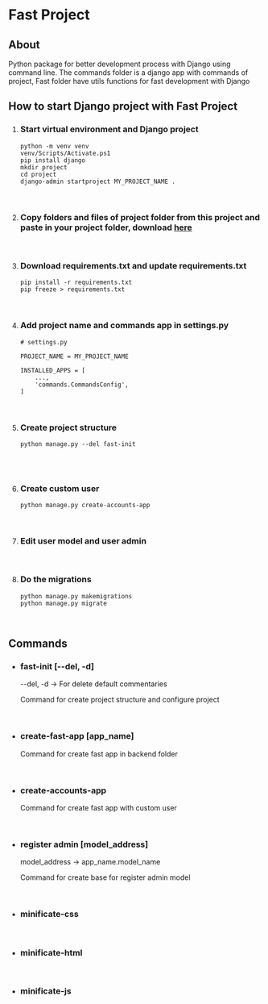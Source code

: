 <h1>Fast Project</h1>

<h2>About</h2>

<p>Python package for better development process with Django using command line. The commands folder is a django app with commands of project, Fast folder have utils functions for fast development with Django</p>

<h2>How to start Django project with Fast Project</h2>

<ol>

<li>
<h3>Start virtual environment and Django project</h3>

```
python -m venv venv
venv/Scripts/Activate.ps1
pip install django
mkdir project
cd project
django-admin startproject MY_PROJECT_NAME .
```

</li><br>

<li>
<h3>Copy folders and files of project folder from this project and paste in your project folder, download <a href="folders.zip" type="application/zip" download="folders.zip">here</a></h3>
</li><br>

<li>
<h3>Download requirements.txt and update requirements.txt</h3>

```
pip install -r requirements.txt
pip freeze > requirements.txt
```

</li><br>

<li>
<h3>Add project name and commands app in settings.py</h3>

```
# settings.py

PROJECT_NAME = MY_PROJECT_NAME

INSTALLED_APPS = [
    ...,
    'commands.CommandsConfig',
]
```

</li><br>

<li>
<h3>Create project structure</h3>

```
python manage.py --del fast-init
```

</li><br>

</li><br>

<li>
<h3>Create custom user</h3>

```
python manage.py create-accounts-app
```

</li><br>

<li>
<h3>Edit user model and user admin</h3>
</li><br>

<li>
<h3>Do the migrations</h3>

```
python manage.py makemigrations
python manage.py migrate
```

</li><br>


</ol>


<h2>Commands</h2>

<ul>

<li>
<h3>fast-init [--del, -d]</h3>
<p>--del, -d  -> For delete default commentaries</p>
<p>Command for create project structure and configure project</p>
</li><br>

<li>
<h3>create-fast-app [app_name]</h3>
<p>Command for create fast app in backend folder</p>
</li><br>

<li>
<h3>create-accounts-app</h3>
<p>Command for create fast app with custom user</p>
</li><br>


<li>
<h3>register admin [model_address]</h3>
<p>model_address -> app_name.model_name</p>
<p>Command for create base for register admin model</p>
</li><br>

<li>
<h3>minificate-css</h3>
</li><br>

<li>
<h3>minificate-html</h3>
</li><br>

<li>
<h3>minificate-js</h3>
</li><br>


</ul>